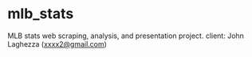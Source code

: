 # mlb_stats

MLB stats web scraping, analysis, and presentation project. client: John Laghezza (xxxx2@gmail.com)
